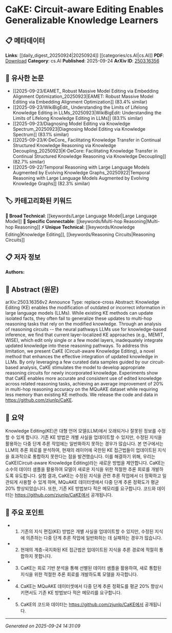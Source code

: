 <!-- KEYWORD_LINKING_METADATA:
{
  "processed_timestamp": "2025-09-24T14:31:09.816532",
  "vocabulary_version": "1.0",
  "selected_keywords": [
    "Knowledge Editing",
    "Large Language Model",
    "Reasoning Circuits",
    "Multi-hop Reasoning"
  ],
  "rejected_keywords": [],
  "similarity_scores": {
    "Knowledge Editing": 0.8,
    "Large Language Model": 0.85,
    "Reasoning Circuits": 0.78,
    "Multi-hop Reasoning": 0.77
  },
  "extraction_method": "AI_prompt_based",
  "budget_applied": true,
  "candidates_json": {
    "candidates": [
      {
        "surface": "Knowledge Editing",
        "canonical": "Knowledge Editing",
        "aliases": [
          "KE"
        ],
        "category": "unique_technical",
        "rationale": "Knowledge Editing is central to the paper's contribution and represents a novel approach to updating LLMs.",
        "novelty_score": 0.75,
        "connectivity_score": 0.7,
        "specificity_score": 0.85,
        "link_intent_score": 0.8
      },
      {
        "surface": "Large Language Models",
        "canonical": "Large Language Model",
        "aliases": [
          "LLMs"
        ],
        "category": "broad_technical",
        "rationale": "Large Language Models are the primary subject of the paper's proposed method.",
        "novelty_score": 0.4,
        "connectivity_score": 0.9,
        "specificity_score": 0.6,
        "link_intent_score": 0.85
      },
      {
        "surface": "Reasoning Circuits",
        "canonical": "Reasoning Circuits",
        "aliases": [
          "Neural Pathways"
        ],
        "category": "unique_technical",
        "rationale": "Reasoning Circuits are crucial for understanding how the proposed method integrates knowledge.",
        "novelty_score": 0.68,
        "connectivity_score": 0.75,
        "specificity_score": 0.8,
        "link_intent_score": 0.78
      },
      {
        "surface": "Multi-hop Reasoning",
        "canonical": "Multi-hop Reasoning",
        "aliases": [
          "Complex Reasoning Tasks"
        ],
        "category": "specific_connectable",
        "rationale": "Multi-hop Reasoning is a key application area for the method, demonstrating its effectiveness.",
        "novelty_score": 0.55,
        "connectivity_score": 0.82,
        "specificity_score": 0.78,
        "link_intent_score": 0.77
      }
    ],
    "ban_list_suggestions": [
      "method",
      "experiment",
      "performance"
    ]
  },
  "decisions": [
    {
      "candidate_surface": "Knowledge Editing",
      "resolved_canonical": "Knowledge Editing",
      "decision": "linked",
      "scores": {
        "novelty": 0.75,
        "connectivity": 0.7,
        "specificity": 0.85,
        "link_intent": 0.8
      }
    },
    {
      "candidate_surface": "Large Language Models",
      "resolved_canonical": "Large Language Model",
      "decision": "linked",
      "scores": {
        "novelty": 0.4,
        "connectivity": 0.9,
        "specificity": 0.6,
        "link_intent": 0.85
      }
    },
    {
      "candidate_surface": "Reasoning Circuits",
      "resolved_canonical": "Reasoning Circuits",
      "decision": "linked",
      "scores": {
        "novelty": 0.68,
        "connectivity": 0.75,
        "specificity": 0.8,
        "link_intent": 0.78
      }
    },
    {
      "candidate_surface": "Multi-hop Reasoning",
      "resolved_canonical": "Multi-hop Reasoning",
      "decision": "linked",
      "scores": {
        "novelty": 0.55,
        "connectivity": 0.82,
        "specificity": 0.78,
        "link_intent": 0.77
      }
    }
  ]
}
-->

# CaKE: Circuit-aware Editing Enables Generalizable Knowledge Learners

## 📋 메타데이터

**Links**: [[daily_digest_20250924|20250924]] [[categories/cs.AI|cs.AI]]
**PDF**: [Download](https://arxiv.org/pdf/2503.16356.pdf)
**Category**: cs.AI
**Published**: 2025-09-24
**ArXiv ID**: [2503.16356](https://arxiv.org/abs/2503.16356)

## 🔗 유사한 논문
- [[2025-09-23/EAMET_ Robust Massive Model Editing via Embedding Alignment Optimization_20250923|EAMET: Robust Massive Model Editing via Embedding Alignment Optimization]] (83.4% similar)
- [[2025-09-23/WikiBigEdit_ Understanding the Limits of Lifelong Knowledge Editing in LLMs_20250923|WikiBigEdit: Understanding the Limits of Lifelong Knowledge Editing in LLMs]] (83.1% similar)
- [[2025-09-23/Diagnosing Model Editing via Knowledge Spectrum_20250923|Diagnosing Model Editing via Knowledge Spectrum]] (83.1% similar)
- [[2025-09-23/K-DeCore_ Facilitating Knowledge Transfer in Continual Structured Knowledge Reasoning via Knowledge Decoupling_20250923|K-DeCore: Facilitating Knowledge Transfer in Continual Structured Knowledge Reasoning via Knowledge Decoupling]] (82.7% similar)
- [[2025-09-22/Temporal Reasoning with Large Language Models Augmented by Evolving Knowledge Graphs_20250922|Temporal Reasoning with Large Language Models Augmented by Evolving Knowledge Graphs]] (82.3% similar)

## 🏷️ 카테고리화된 키워드
**🧠 Broad Technical**: [[keywords/Large Language Model|Large Language Model]]
**🔗 Specific Connectable**: [[keywords/Multi-hop Reasoning|Multi-hop Reasoning]]
**⚡ Unique Technical**: [[keywords/Knowledge Editing|Knowledge Editing]], [[keywords/Reasoning Circuits|Reasoning Circuits]]

## 📋 저자 정보

**Authors:** 

## 📄 Abstract (원문)

arXiv:2503.16356v2 Announce Type: replace-cross 
Abstract: Knowledge Editing (KE) enables the modification of outdated or incorrect information in large language models (LLMs). While existing KE methods can update isolated facts, they often fail to generalize these updates to multi-hop reasoning tasks that rely on the modified knowledge. Through an analysis of reasoning circuits -- the neural pathways LLMs use for knowledge-based inference, we find that current layer-localized KE approaches (e.g., MEMIT, WISE), which edit only single or a few model layers, inadequately integrate updated knowledge into these reasoning pathways. To address this limitation, we present CaKE (Circuit-aware Knowledge Editing), a novel method that enhances the effective integration of updated knowledge in LLMs. By only leveraging a few curated data samples guided by our circuit-based analysis, CaKE stimulates the model to develop appropriate reasoning circuits for newly incorporated knowledge. Experiments show that CaKE enables more accurate and consistent use of edited knowledge across related reasoning tasks, achieving an average improvement of 20% in multi-hop reasoning accuracy on the MQuAKE dataset while requiring less memory than existing KE methods. We release the code and data in https://github.com/zjunlp/CaKE.

## 📝 요약

Knowledge Editing(KE)은 대형 언어 모델(LLM)에서 오래되거나 잘못된 정보를 수정할 수 있게 합니다. 기존 KE 방법은 개별 사실을 업데이트할 수 있지만, 수정된 지식을 활용하는 다중 단계 추론 작업에는 일반화하지 못하는 경우가 많습니다. 본 연구에서는 LLM의 추론 회로를 분석하여, 현재의 레이어에 국한된 KE 접근법들이 업데이트된 지식을 효과적으로 통합하지 못한다는 점을 발견했습니다. 이를 해결하기 위해, 우리는 CaKE(Circuit-aware Knowledge Editing)라는 새로운 방법을 제안합니다. CaKE는 소수의 데이터 샘플을 활용하여 모델이 새로운 지식을 위한 적절한 추론 회로를 개발하도록 유도합니다. 실험 결과, CaKE는 수정된 지식을 관련 추론 작업에서 더 정확하고 일관되게 사용할 수 있게 하며, MQuAKE 데이터셋에서 다중 단계 추론 정확도가 평균 20% 향상되었습니다. 또한, 기존 KE 방법보다 적은 메모리를 요구합니다. 코드와 데이터는 https://github.com/zjunlp/CaKE에서 공개됩니다.

## 🎯 주요 포인트

- 1. 기존의 지식 편집(KE) 방법은 개별 사실을 업데이트할 수 있지만, 수정된 지식에 의존하는 다중 단계 추론 작업에 일반화하는 데 실패하는 경우가 많습니다.
- 2. 현재의 계층-국지화된 KE 접근법은 업데이트된 지식을 추론 경로에 적절히 통합하지 못합니다.
- 3. CaKE는 회로 기반 분석을 통해 선별된 데이터 샘플을 활용하여, 새로 통합된 지식을 위한 적절한 추론 회로를 개발하도록 모델을 자극합니다.
- 4. CaKE는 MQuAKE 데이터셋에서 다중 단계 추론 정확도를 평균 20% 향상시키면서도 기존 KE 방법보다 적은 메모리를 요구합니다.
- 5. CaKE의 코드와 데이터는 https://github.com/zjunlp/CaKE에서 공개됩니다.


---

*Generated on 2025-09-24 14:31:09*